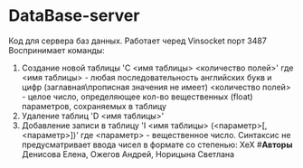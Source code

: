 # **DataBase-server**

Код для сервера баз данных. Работает черед Vinsocket порт 3487
Воспринимает команды: 
1. Создание новой таблицы
'C <имя таблицы> <количество полей>'
где <имя таблицы> - любая последовательность английских букв и цифр (заглавная\прописная значения не имеет)
<количество полей> - целое число, определяющее кол-во вещественных (float) параметров, сохраняемых в таблицу
2. Удаление таблиц
'D <имя таблицы>'
3. Добавление записи в таблицу
'I <имя таблицы> (<параметр>[, <параметр>])'
где <параметр> - вещественное число. Синтаксис не предусматривает ввода чисел в формате со степенью: ХеХ
#**Авторы**
Денисова Елена, Ожегов Андрей, Норицына Светлана
